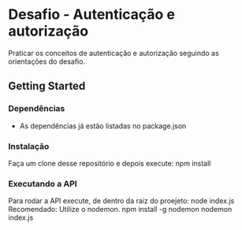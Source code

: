 # Desafio - Autenticação e autorização

Praticar os conceitos de autenticação e autorização seguindo as orientações do desafio.



## Getting Started

### Dependências

* As dependências já estão listadas no package.json

### Instalação

Faça um clone desse repositório e depois execute: npm install

### Executando a API

Para rodar a API execute, de dentro da raiz do proejeto: node index.js 
Recomendado:
Utilize o nodemon.
npm install -g nodemon
nodemon index.js
